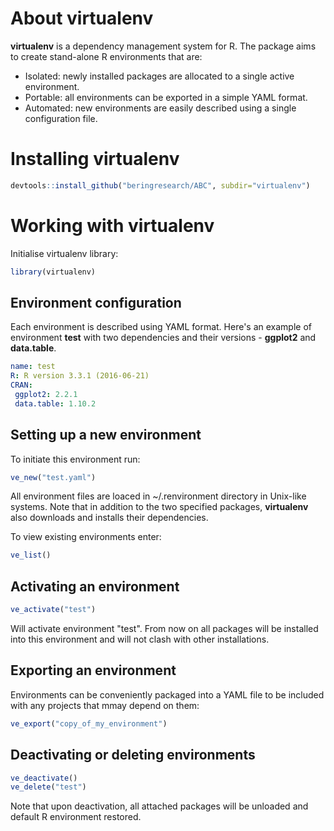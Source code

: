 # About virtualenv
__virtualenv__ is a dependency management system for R. The package aims to create stand-alone R environments that are:

* Isolated: newly installed packages are allocated to a single active environment.
* Portable: all environments can be exported in a simple YAML format.
* Automated: new environments are easily described using a single configuration file.

# Installing virtualenv

```r
devtools::install_github("beringresearch/ABC", subdir="virtualenv")
```

# Working with virtualenv

Initialise virtualenv library:

```r
library(virtualenv)
```

## Environment configuration

Each environment is described using YAML format. Here's an example of environment **test** with two dependencies and their versions - **ggplot2** and **data.table**.

```yaml
name: test
R: R version 3.3.1 (2016-06-21)
CRAN:
 ggplot2: 2.2.1
 data.table: 1.10.2
```

## Setting up a new environment
To initiate this environment run:

```r
ve_new("test.yaml")
```

All environment files are loaced in ~/.renvironment directory in Unix-like systems. Note that in addition to the two specified packages, __virtualenv__ also downloads and installs their dependencies.

To view existing environments enter:

```r
ve_list()
```

## Activating an environment

```r
ve_activate("test")
```

Will activate environment "test". From now on all packages will be installed into this environment and will not clash with other installations.

## Exporting an environment

Environments can be conveniently packaged into a YAML file to be included with any projects that mmay depend on them:

```r
ve_export("copy_of_my_environment")
```

## Deactivating or deleting environments

```r
ve_deactivate()
ve_delete("test")
```

Note that upon deactivation, all attached packages will be unloaded and default R environment restored.
